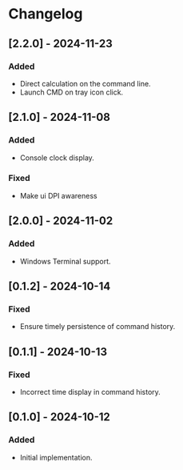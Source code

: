 # Changelog

## [2.2.0] - 2024-11-23
### Added
- Direct calculation on the command line.
- Launch CMD on tray icon click.

## [2.1.0] - 2024-11-08
### Added
- Console clock display.

### Fixed
- Make ui DPI awareness
  

## [2.0.0] - 2024-11-02
### Added
- Windows Terminal support.


## [0.1.2] - 2024-10-14
### Fixed
- Ensure timely persistence of command history.


## [0.1.1] - 2024-10-13
### Fixed

- Incorrect time display in command history.


## [0.1.0] - 2024-10-12
### Added

- Initial implementation.

